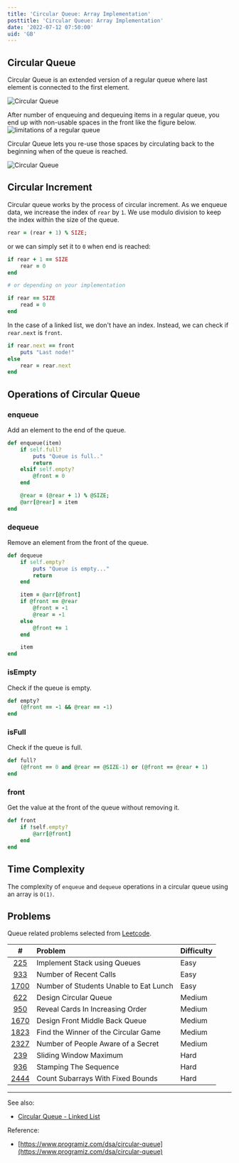 ```yaml
---
title: 'Circular Queue: Array Implementation'
posttitle: 'Circular Queue: Array Implementation'
date: '2022-07-12 07:50:00'
uid: 'GB'
---
```


## Circular Queue

Circular Queue is an extended version of a regular queue where last element is connected to the first element.

![Circular Queue](/images/posts/what-is-a-circular-queue/circular-queue2.svg)

After number of enqueuing and dequeuing items in a regular queue, you end up with non-usable spaces in the front like the figure below.
![limitations of a regular queue](/images/posts/what-is-a-queue/queue3.svg)

Circular Queue lets you re-use those spaces by circulating back to the beginning when of the queue is reached.

![Circular Queue](/images/posts/what-is-a-queue/circular-queue.svg)

## Circular Increment

Circular queue works by the process of circular increment. As we enqueue data, we increase the index of `rear` by `1`.
We use modulo division to keep the index within the size of the queue.

```rb
rear = (rear + 1) % SIZE;
```

or we can simply set it to `0` when end is reached:

```rb
if rear + 1 == SIZE
	rear = 0
end

# or depending on your implementation

if rear == SIZE
	read = 0
end
```

In the case of a linked list, we don't have an index. Instead, we can check if `rear.next` is `front`.

```rb
if rear.next == front
	puts "Last node!"
else
    rear = rear.next
end
```

## Operations of Circular Queue

### enqueue

Add an element to the end of the queue.

```rb
def enqueue(item)
    if self.full?
        puts "Queue is full.."
        return
    elsif self.empty?
        @front = 0
    end

    @rear = (@rear + 1) % @SIZE;
    @arr[@rear] = item
end
```

### dequeue

Remove an element from the front of the queue.

```rb
def dequeue
    if self.empty?
        puts "Queue is empty..."
        return
    end

    item = @arr[@front]
    if @front == @rear
        @front = -1
        @rear = -1
    else
        @front += 1
    end

    item
end
```

### isEmpty

Check if the queue is empty.

```rb
def empty?
    (@front == -1 && @rear == -1)
end
```

### isFull

Check if the queue is full.

```rb
def full?
    (@front == 0 and @rear == @SIZE-1) or (@front == @rear + 1)
end
```

### front

Get the value at the front of the queue without removing it.

```rb
def front
    if !self.empty?
        @arr[@front]
    end
end
```

## Time Complexity

The complexity of `enqueue` and `dequeue` operations in a circular queue using an array is `O(1)`.

## Problems

Queue related problems selected from [Leetcode](https://leetcode.com/tag/queue/).

|       #       | Problem                                | Difficulty |
| :-----------: | :------------------------------------- | :--------- |
|  [225][i225]  | Implement Stack using Queues           | Easy       |
|  [933][i933]  | Number of Recent Calls                 | Easy       |
| [1700][i1700] | Number of Students Unable to Eat Lunch | Easy       |
|  [622][i622]  | Design Circular Queue                  | Medium     |
|  [950][i950]  | Reveal Cards In Increasing Order       | Medium     |
| [1670][i1670] | Design Front Middle Back Queue         | Medium     |
| [1823][i1823] | Find the Winner of the Circular Game   | Medium     |
| [2327][i2327] | Number of People Aware of a Secret     | Medium     |
|  [239][i239]  | Sliding Window Maximum                 | Hard       |
|  [936][i936]  | Stamping The Sequence                  | Hard       |
| [2444][i2444] | Count Subarrays With Fixed Bounds      | Hard       |

[i225]: https://leetcode.com/problems/implement-stack-using-queues/
[i933]: https://leetcode.com/problems/number-of-recent-calls/
[i1700]: https://leetcode.com/problems/number-of-students-unable-to-eat-lunch/
[i622]: https://leetcode.com/problems/design-circular-queue
[i950]: https://leetcode.com/problems/reveal-cards-in-increasing-order/
[i1670]: https://leetcode.com/problems/design-front-middle-back-queue/
[i1823]: https://leetcode.com/problems/find-the-winner-of-the-circular-game/
[i2327]: https://leetcode.com/problems/number-of-people-aware-of-a-secret/
[i239]: https://leetcode.com/problems/sliding-window-maximum/
[i936]: https://leetcode.com/problems/stamping-the-sequence/
[i2444]: https://leetcode.com/problems/count-subarrays-with-fixed-bounds/

---

See also:

-   [Circular Queue - Linked List](./circular-queue-linked-list)

Reference:

-   [https://www.programiz.com/dsa/circular-queue](https://www.programiz.com/dsa/circular-queue)
